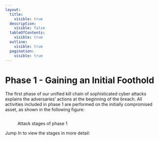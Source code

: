 ```yaml
---
layout:
  title:
    visible: true
  description:
    visible: false
  tableOfContents:
    visible: true
  outline:
    visible: true
  pagination:
    visible: true
---
```


# Phase 1 - Gaining an Initial Foothold

The first phase of our unified kill chain of sophisticated cyber attacks explains the adversaries’ actions at the beginning of the breach. All activities included in phase 1 are performed on the initially compromised asset, as shown in the following figure:

<figure><img src="../../../../.gitbook/assets/image (2).png" alt=""><figcaption><p>Attack stages of phase 1</p></figcaption></figure>

Jump In to view the stages in more detail:
